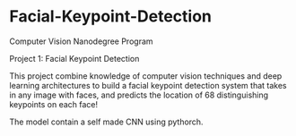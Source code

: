 # Facial-Keypoint-Detection

Computer Vision Nanodegree Program

Project 1: Facial Keypoint Detection

This project combine knowledge of computer vision techniques and deep learning architectures 
to build a facial keypoint detection system that takes in any image with faces, and predicts
the location of 68 distinguishing keypoints on each face!

The model contain a self made CNN using pythorch.


